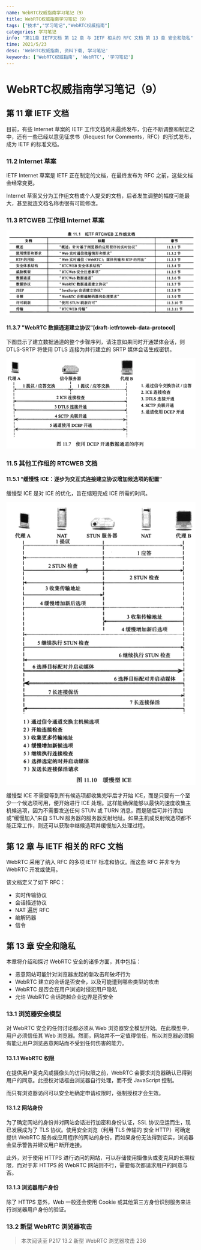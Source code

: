 ```yaml
---
name: WebRTC权威指南学习笔记（9）
title: WebRTC权威指南学习笔记（9）
tags: ["技术","学习笔记","WebRTC权威指南"]
categories: 学习笔记
info: "第11章 IETF文档 第 12 章 与 IETF 相关的 RFC 文档 第 13 章 安全和隐私"
time: 2021/5/23
desc: 'WebRTC权威指南, 资料下载, 学习笔记'
keywords: ['WebRTC权威指南', 'WebRTC', '学习笔记']
---
```


# WebRTC权威指南学习笔记（9）

## 第 11 章 IETF 文档

目前，有些 Internet 草案的 IETF 工作文档尚未最终发布，仍在不断调整和制定之中，还有一些已经以意见征求书（Request for Comments，RFC）的形式发布，成为 IETF 的标准文档。

### 11.2 Internet 草案

IETF Internet 草案是 IETF 正在制定的文档，在最终发布为 RFC 之前，这些文档会经常变更。

Internet 草案又分为工作组文档或个人提交的文档，后者发生调整的幅度可能最大，甚至就连文档名称也很有可能修改。

### 11.3 RTCWEB 工作组 Internet 草案

![table-11-1](./images/table-11-1.png)

#### 11.3.7 "WebRTC 数据通道建立协议"[draft-ietfrtcweb-data-protocol]

下图显示了建立数据通道的整个步骤序列，请注意如果同时开通媒体会话，则 DTLS-SRTP 将使用 DTLS 连接为并行建立的 SRTP 媒体会话生成密钥。

![11-7.png](./images/11-7.png)

### 11.5 其他工作组的 RTCWEB 文档

#### 11.5.1 “缓慢性 ICE：逐步为交互式连接建立协议增加候选项的配置”

缓慢型 ICE 是对 ICE 的优化，旨在缩短完成 ICE 所需的时间。

![11-10.png](./images/11-10.png)

缓慢型 ICE 不需要等到所有候选项都收集完毕后才开始 ICE，而是只要有一个至少一个候选项可用，便开始进行 ICE 处理。这样能确保能够以最快的速度收集主机候选项，因为不需要发送任何 STUN 或 TURN 消息，而是随后可并行添加或“缓慢加入”来自 STUN 服务器的服务器反射地址。如果主机或反射候选项都不能正常工作，则还可以获取中继候选项并缓慢加入处理过程。

## 第 12 章 与 IETF 相关的 RFC 文档

WebRTC 采用了纳入 RFC 的多项 IETF 标准和协议。而这些 RFC 并非专为 WebRTC 开发或使用。

该文档定义了如下 RFC：

- 实时传输协议
- 会话描述协议
- NAT 遍历 RFC
- 编解码器
- 信令

## 第 13 章 安全和隐私

本章将介绍和探讨 WebRTC 安全的诸多方面，其中包括：

- 恶意网站可能针对浏览器发起的新攻击和破坏行为
- WebRTC 建立的会话是否安全，以及可能遭到哪些类型的攻击
- WebRTC 是否会在用户浏览时侵犯用户隐私
- 允许 WebRTC 会话跨越企业边界是否安全

### 13.1 浏览器安全模型

对 WebRTC 安全的任何讨论都必须从 Web 浏览器安全模型开始。在此模型中，用户必须信任其 Web 浏览器。然而，网站并不一定值得信任，所以浏览器必须拥有能让用户浏览恶意网站而不受到任何伤害的能力。

#### 13.1.1 WebRTC 权限

在提供用户麦克风或摄像头的访问权限之前，WebRTC 会要求浏览器确认已得到用户的同意。此授权对话框由浏览器自行处理，而不受 JavaScript 控制。

而只有浏览器访问可以安全地确定申请权限时，强制授权才会生效。

#### 13.1.2 网站身份

为了确定网站的身份并对网站会话进行加密和身份认证，SSL 协议应运而生，现已发展成为了 TLS 协议。使用安全浏览（利用 TLS 传输的 安全 HTTP）可确定提供 WebRTC 服务或应用程序的网站的身份，而如果身份无法得到证实，浏览器会显示警告并建议用户断开连接。

此外，对于使用 HTTPS 进行访问的网站，可以存储使用摄像头或麦克风的长期权限，而对于非 HTTPS 的 WebRTC 网站则不行，需要每次都请求用户的同意与否。

#### 13.1.3 浏览器用户身份

除了 HTTPS 意外，Web 一般还会使用 Cookie 或其他第三方身份识别服务来进行浏览器用户身份的验证。

### 13.2 新型 WebRTC 浏览器攻击













> 本次阅读至 P217 13.2 新型 WebRTC 浏览器攻击 236